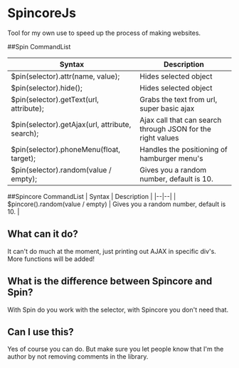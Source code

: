 # SpincoreJs
Tool for my own use to speed up the process of making websites.

##Spin CommandList

| Syntax | Description |
|--|--|
| $pin(selector).attr(name, value); | Hides selected object |
| $pin(selector).hide(); | Hides selected object |
| $pin(selector).getText(url, attribute); | Grabs the text from url, super basic ajax |
| $pin(selector).getAjax(url, attribute, search); | Ajax call that can search through JSON for the right values |
| $pin(selector).phoneMenu(float, target); | Handles the positioning of hamburger menu's |
| $pin(selector).random(value / empty); | Gives you a random number, default is 10. |

##Spincore CommandList
| Syntax | Description |
|--|--|
| $pincore().random(value / empty) | Gives you a random number, default is 10. |

## What can it do?
It can't do much at the moment, just printing out AJAX in specific div's. More functions will be added!

## What is the difference between Spincore and Spin?
With Spin do you work with the selector, with Spincore you don't need that.

## Can I use this?
Yes of course you can do. But make sure you let people know that I'm the author by not removing comments in the library. 
